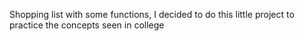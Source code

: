 Shopping list with some functions, I decided to do this little project to practice the concepts seen in college
